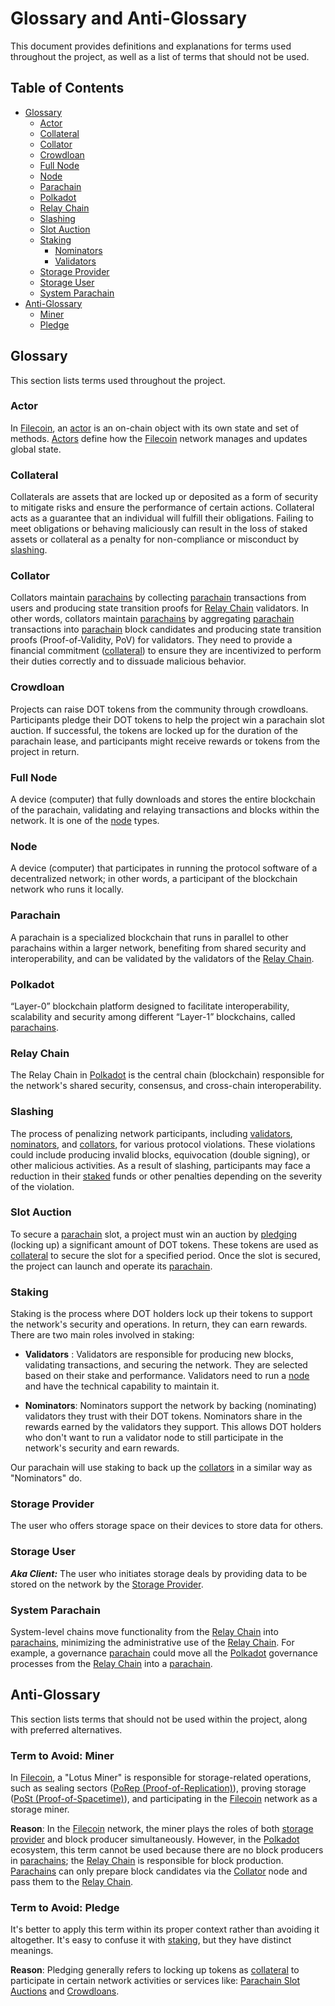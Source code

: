 # Glossary and Anti-Glossary

This document provides definitions and explanations for terms used throughout the project, as well as a list of terms
that should not be used.

## Table of Contents

- [Glossary](#glossary)
    - [Actor](#actor)
    - [Collateral](#collateral)
    - [Collator](#collator)
    - [Crowdloan](#crowdloan)
    - [Full Node](#full-node)
    - [Node](#node)
    - [Parachain](#parachain)
    - [Polkadot](#polkadot)
    - [Relay Chain](#relay-chain)
    - [Slashing](#slashing)
    - [Slot Auction](#slot-auction)
    - [Staking](#staking)
        - [Nominators](#nominators)
        - [Validators](#validators)
    - [Storage Provider](#storage-provider)
    - [Storage User](#storage-user)
    - [System Parachain](#system-parachain)
- [Anti-Glossary](#anti-glossary)
    - [Miner](#term-to-avoid-miner)
    - [Pledge](#term-to-avoid-pledge)

## Glossary

This section lists terms used throughout the project.

### Actor

In [Filecoin](https://docs.filecoin.io), an [actor](https://spec.filecoin.io/#section-glossary.actor) is an on-chain
object with its own state and set of methods.
[Actors](https://docs.filecoin.io/reference/built-in-actors#types-of-built-in-actors) define how
the [Filecoin](https://docs.filecoin.io) network manages and updates global state.

### Collateral

Collaterals are assets that are locked up or deposited as a form of security to mitigate risks and ensure the
performance of certain actions. Collateral acts as a guarantee that an individual will fulfill their obligations.
Failing to meet obligations or behaving maliciously can result in the loss of staked assets or collateral as a penalty
for non-compliance or misconduct by [slashing](#slashing).

### Collator

Collators maintain [parachains](#parachain) by collecting [parachain](#parachain) transactions from users and producing
state transition proofs for [Relay Chain](#relay-chain) validators. In other words, collators maintain
[parachains](#parachain) by aggregating [parachain](#parachain) transactions into [parachain](#parachain) block
candidates and producing state transition proofs (Proof-of-Validity, PoV) for validators. They need to provide a
financial commitment ([collateral](#collateral)) to ensure they are incentivized to perform their duties correctly and
to dissuade malicious behavior.

### Crowdloan

Projects can raise DOT tokens from the community through crowdloans. Participants pledge their DOT tokens to help the
project win a parachain slot auction. If successful, the tokens are locked up for the duration of the parachain lease,
and participants might receive rewards or tokens from the project in return.

### Full Node

A device (computer) that fully downloads and stores the entire blockchain of the parachain, validating and relaying
transactions and blocks within the network. It is one of the [node](#node) types.

### Node

A device (computer) that participates in running the protocol software of a decentralized network; in other words, a
participant of the blockchain network who runs it locally.

### Parachain

A parachain is a specialized blockchain that runs in parallel to other parachains within a larger network, benefiting
from shared security and interoperability, and can be validated by the validators of the [Relay Chain](#relay-chain).

### Polkadot

“Layer-0” blockchain platform designed to facilitate interoperability, scalability and security among different
“Layer-1” blockchains, called [parachains](#parachain).

### Relay Chain

The Relay Chain in [Polkadot](#polkadot) is the central chain (blockchain) responsible for the network's shared
security, consensus, and cross-chain interoperability.

### Slashing

The process of penalizing network participants, including [validators](#validators), [nominators](#nominators),
and [collators](#collator), for various protocol
violations. These violations could include producing invalid blocks, equivocation (double signing), or other malicious
activities. As a result of slashing, participants may face a reduction in their [staked](#staking) funds or other
penalties depending on the severity of the violation.

### Slot Auction

To secure a [parachain](#parachain) slot, a project must win an auction by [pledging](#term-to-avoid-pledge) (locking
up) a significant amount of DOT tokens. These tokens are used as [collateral](#collateral) to secure the slot for a
specified period. Once the slot is secured, the project can launch and operate its [parachain](#parachain).

### Staking

Staking is the process where DOT holders lock up their tokens to support the network's security and operations. In
return, they can earn rewards. There are two main roles involved in staking:

- <a name="validators"></a>**Validators**
  : Validators are responsible for producing new blocks, validating transactions, and securing the
  network. They are selected based on their stake and performance. Validators need to run a [node](#node) and have the
  technical capability to maintain it.

- <a name="nominators"></a>**Nominators**: Nominators support the network by backing (nominating) validators they trust
  with their DOT tokens. Nominators share in the rewards earned by the validators they support. This allows DOT holders
  who don't want to run a validator node to still participate in the network's security and earn rewards.

Our parachain will use staking to back up the [collators](#collator) in a similar way as "Nominators" do.

### Storage Provider

The user who offers storage space on their devices to store data for others.

### Storage User

**_Aka Client:_** The user who initiates storage deals by providing data to be stored on the network by the [Storage
Provider](#storage-provider).

### System Parachain

System-level chains move functionality from the [Relay Chain](#relay-chain) into [parachains](#parachain), minimizing
the administrative use of the [Relay Chain](#relay-chain). For example, a governance [parachain](#parachain) could move
all the [Polkadot](#polkadot) governance processes from the [Relay Chain](#relay-chain) into a [parachain](#parachain).

## Anti-Glossary

This section lists terms that should not be used within the project, along with preferred alternatives.

### Term to Avoid: Miner

In [Filecoin](https://docs.filecoin.io), a "Lotus Miner" is responsible for storage-related operations, such as sealing
sectors ([PoRep (Proof-of-Replication)](https://spec.filecoin.io/#section-algorithms.pos.porep)), proving storage
([PoSt (Proof-of-Spacetime)](https://spec.filecoin.io/#section-algorithms.pos.post)), and participating in
the [Filecoin](https://docs.filecoin.io/) network as a storage miner.

**Reason**: In the [Filecoin](https://docs.filecoin.io) network, the miner plays the roles of both
[storage provider](#storage-provider) and block producer simultaneously. However, in the [Polkadot](#polkadot)
ecosystem, this term cannot be used because there are no block producers in [parachains](#parachain);
the [Relay Chain](#relay-chain) is responsible for block production. [Parachains](#parachain) can only prepare block
candidates via the [Collator](#collator) node and pass them to the [Relay Chain](#relay-chain).

### Term to Avoid: Pledge

It's better to apply this term within its proper context rather than avoiding it altogether. It's easy to confuse it
with [staking](#staking), but they have distinct meanings.

**Reason**: Pledging generally refers to locking up tokens as [collateral](#collateral) to participate in certain
network activities or services like: [Parachain Slot Auctions](#slot-auction) and [Crowdloans](#crowdloan).

